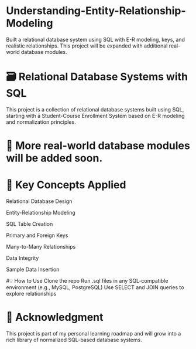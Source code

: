# Understanding-Entity-Relationship-Modeling
Built a relational database system using SQL with E-R modeling, keys, and realistic relationships. This project will be expanded with additional real-world database modules.
# 🗃️ Relational Database Systems with SQL
This project is a collection of relational database systems built using SQL, starting with a Student-Course Enrollment System based on E-R modeling and normalization principles.

# 📌 More real-world database modules will be added soon.

# 🧠 Key Concepts Applied
Relational Database Design

Entity-Relationship Modeling

SQL Table Creation

Primary and Foreign Keys

Many-to-Many Relationships

Data Integrity

Sample Data Insertion

#💡 How to Use
Clone the repo
Run .sql files in any SQL-compatible environment (e.g., MySQL, PostgreSQL)
Use SELECT and JOIN queries to explore relationships

# 🙌 Acknowledgment
This project is part of my personal learning roadmap and will grow into a rich library of normalized SQL-based database systems.
